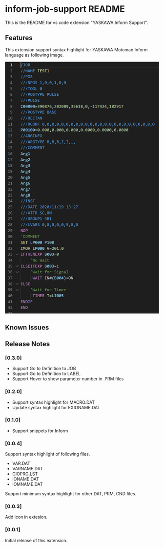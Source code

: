 # inform-job-support README

This is the README for vs code extension "YASKAWA Inform Support". 

## Features

This extension support syntax highlight for YASKAWA Motoman Inform language as following image.


![feature X](images/RunImage.png)


## Known Issues


## Release Notes

### [0.3.0]
- Support Go to Definition to JOB
- Support Go to Definition to LABEL
- Support Hover to show parameter number in .PRM files

### [0.2.0]
- Support syntax highlight for MACRO.DAT
- Update syntax highlight for EXIONAME.DAT

### [0.1.0]
- Support snippets for Inform

### [0.0.4]
Support syntax highlight of following files.
- VAR.DAT
- VARNAME.DAT
- CIOPRG.LST
- IONAME.DAT
- IOMNAME.DAT

Support minimum syntax highlight for other DAT, PRM, CND files.


### [0.0.3]
Add icon in extesion.

### [0.0.1]

Initial release of this extension.

